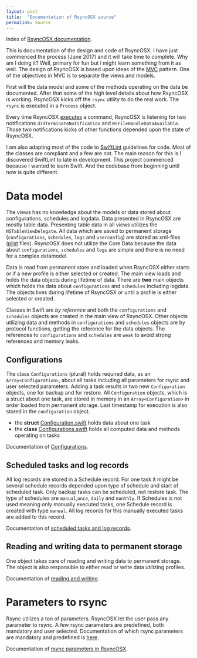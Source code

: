```yaml
---
layout: post
title:  "Documentation of RsyncOSX source"
permalink: Source
---
```

Index of [RsyncOSX documentation](/AboutRsyncOSX).

This is documentation of the design and code of RsyncOSX. I have just commenced the process (June 2017) and it will take time to complete. Why am I doing it? Well, primary for fun but i might learn something from it as well. The design of RsyncOSX is based upon ideas of the [MVC](https://en.wikipedia.org/wiki/Model%E2%80%93view%E2%80%93controller) pattern. One of the objectives in MVC is to separate the views and models.

First will the data model and some of the methods operating on the data be documented. After that some of the high level details about how RsyncOSX is working. RsyncOSX kicks off the `rsync` utility to do the real work. The `rsync` is executed in a `Process` object.

Every time RsyncOSX [executes](https://github.com/rsyncOSX/RsyncOSX/blob/master/RsyncOSX/ProcessCmd.swift) a command, RsyncOSX is listening for two notifications `didTerminateNotification` and `NSFileHandleDataAvailable`. Those two notifications kicks of other functions depended upon the state of RsyncOSX.

I am also adapting most of the code to [SwiftLint](https://github.com/realm/SwiftLint) guidelines for code. Most of the classes are compliant and a few are not. The main reason for this is I discovered SwiftLint to late in development. This project commenced because I wanted to learn Swift. And the codebase from beginning until now is quite different.


# Data model

The views has no knowledge about the models or data stored about configurations, schedules and logdata. Data presented in RsyncOSX are mostly table data. Presenting table data in all views utilizes the `NSTableViewDelegate`. All data which are saved to permanent storage (`configurations`, `schedules`, `logs` and `userconfig`) are stored as xml-files ([plist](https://en.wikipedia.org/wiki/Property_list) files). RsyncOSX does not utilize the Core Data because the data about `configurations`, `schedules` and `logs` are simple and there is no need for a complex datamodel.

Data is read from permanent store and loaded when RsyncOSX either starts or if a new profile is either selected or created. The main view loads and holds the data objects during lifetime of data. There are **two** main objects which holds the data about `configurations` and `schedules` including logdata. The objects lives during lifetime of RsyncOSX or until a profile is either selected or created.

Classes in Swift are *by reference* and both the  `configurations` and `schedules` objects are created in the main view of RsyncOSX. Other objects utilizing data and methods in `configurations` and `schedules` objects are by protocol functions, getting the reference for the data objects. The references to  `configurations` and `schedules` are `weak` to avoid strong references and memory leaks.

## Configurations

The class `Configurations` (plural) holds required data, as an `Array<Configuration>`, about all tasks including all parameters for rsync and user selected parameters. Adding a task results in two new `Configuration` objects, one for backup and for restore. All `Configuration` objects, which is a struct about one task, are stored in memory in an `Array<Configuration>` in order loaded from permanent storage. Last timestamp for execution is also stored in the `configuration` object.

- the **struct** [Configuration.swift](https://github.com/rsyncOSX/RsyncOSX/blob/master/RsyncOSX/Configuration.swift) holds data about one task
- the **class** [Configurations.swift](https://github.com/rsyncOSX/RsyncOSX/blob/master/RsyncOSX/Configurations.swift) holds all computed data and methods operating on tasks

Documentation of [Configurations](/Configuration).

## Scheduled tasks and log records

All log records are stored in a Schedule record. For one task it might be several schedule records depended upon type of schedule and start of scheduled task. Only backup tasks can be scheduled, not restore task. The type of schedules are `manual`,`once`, `daily` and `monthly`. If Schedules is not used meaning only manually executed tasks, one Schedule record is created with type `manual`. All log records for this manually executed tasks are added to this record.

Documentation of [scheduled tasks and log records](/Schedule).


## Reading and writing data to permanent storage

One object takes care of reading and writing data to permanent storage. The object is also responsible to either read or write data utilizing profiles.

Documentation of [reading and writing](/Readwrite).

# Parameters to rsync

Rsync utilizes a ton of parameters. RsyncOSX let the user pass any parameter to rsync. A few rsync parameters are predefined, both mandatory and user selected. Documentation of which rsync parameters are mandatory and predefined is [here](../Parameters.md).

Documentation of [rsync parameters in RsyncOSX](/Parameters).
